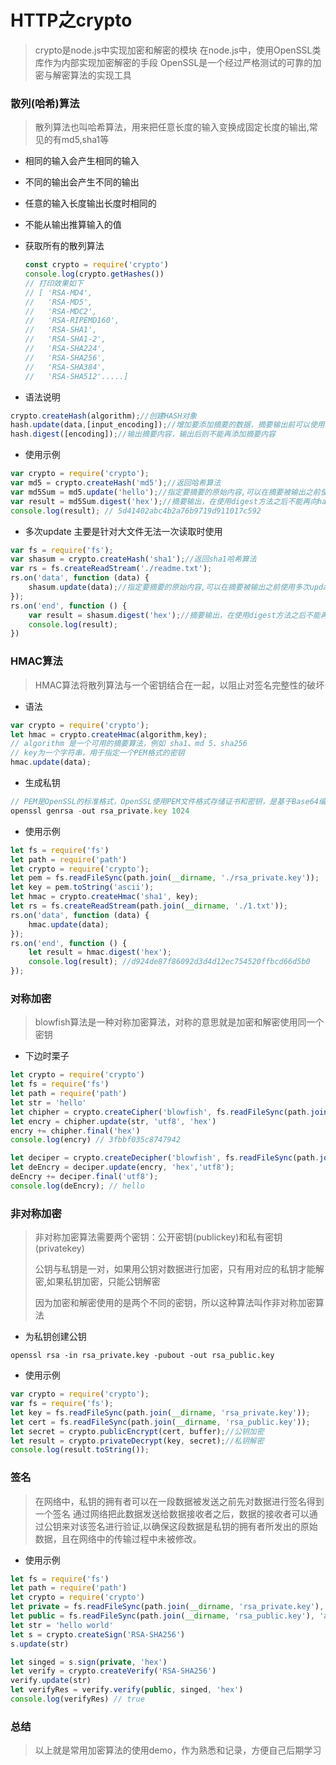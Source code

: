 # HTTP之crypto

> crypto是node.js中实现加密和解密的模块 在node.js中，使用OpenSSL类库作为内部实现加密解密的手段 OpenSSL是一个经过严格测试的可靠的加密与解密算法的实现工具

### 散列(哈希)算法 

> 散列算法也叫哈希算法，用来把任意长度的输入变换成固定长度的输出,常见的有md5,sha1等 

- 相同的输入会产生相同的输入

- 不同的输出会产生不同的输出

- 任意的输入长度输出长度时相同的

- 不能从输出推算输入的值

- 获取所有的散列算法

  ```javascript
  const crypto = require('crypto')
  console.log(crypto.getHashes())
  // 打印效果如下
  // [ 'RSA-MD4',
  //   'RSA-MD5',
  //   'RSA-MDC2',
  //   'RSA-RIPEMD160',
  //   'RSA-SHA1',
  //   'RSA-SHA1-2',
  //   'RSA-SHA224',
  //   'RSA-SHA256',
  //   'RSA-SHA384',
  //   'RSA-SHA512'.....]
  
  ```

- 语法说明

```javascript
crypto.createHash(algorithm);//创建HASH对象
hash.update(data,[input_encoding]);//增加要添加摘要的数据，摘要输出前可以使用多次update
hash.digest([encoding]);//输出摘要内容，输出后则不能再添加摘要内容

```

- 使用示例

```javascript
var crypto = require('crypto');
var md5 = crypto.createHash('md5');//返回哈希算法
var md5Sum = md5.update('hello');//指定要摘要的原始内容,可以在摘要被输出之前使用多次update方法来添加摘要内容
var result = md5Sum.digest('hex');//摘要输出，在使用digest方法之后不能再向hash对象追加摘要内容。
console.log(result); // 5d41402abc4b2a76b9719d911017c592
```

- 多次update 主要是针对大文件无法一次读取时使用 

```javascript
var fs = require('fs');
var shasum = crypto.createHash('sha1');//返回sha1哈希算法
var rs = fs.createReadStream('./readme.txt');
rs.on('data', function (data) {
    shasum.update(data);//指定要摘要的原始内容,可以在摘要被输出之前使用多次update方法来添加摘要内容
});
rs.on('end', function () {
    var result = shasum.digest('hex');//摘要输出，在使用digest方法之后不能再向hash对象追加摘要内容。
    console.log(result);
})

```

### HMAC算法 

> HMAC算法将散列算法与一个密钥结合在一起，以阻止对签名完整性的破坏 

- 语法

```javascript
var crypto = require('crypto');
let hmac = crypto.createHmac(algorithm,key);
// algorithm 是一个可用的摘要算法，例如 sha1、md 5、sha256
// key为一个字符串，用于指定一个PEM格式的密钥
hmac.update(data);
```

- 生成私钥

```javascript
// PEM是OpenSSL的标准格式，OpenSSL使用PEM文件格式存储证书和密钥，是基于Base64编码的证书。
openssl genrsa -out rsa_private.key 1024
```

- 使用示例

```javascript
let fs = require('fs')
let path = require('path')
let crypto = require('crypto');
let pem = fs.readFileSync(path.join(__dirname, './rsa_private.key'));
let key = pem.toString('ascii');
let hmac = crypto.createHmac('sha1', key);
let rs = fs.createReadStream(path.join(__dirname, './1.txt'));
rs.on('data', function (data) {
    hmac.update(data);
});
rs.on('end', function () {
    let result = hmac.digest('hex');
    console.log(result); //d924de87f86092d3d4d12ec754520ffbcd66d5b0
});
```

### 对称加密 

> blowfish算法是一种对称加密算法，对称的意思就是加密和解密使用同一个密钥

- 下边时栗子

```javascript
let crypto = require('crypto')
let fs = require('fs')
let path = require('path')
let str = 'hello'
let chipher = crypto.createCipher('blowfish', fs.readFileSync(path.join(__dirname, './rsa_private.key')))
let encry = chipher.update(str, 'utf8', 'hex')
encry += chipher.final('hex')
console.log(encry) // 3fbbf035c8747942

let deciper = crypto.createDecipher('blowfish', fs.readFileSync(path.join(__dirname, 'rsa_private.key')));
let deEncry = deciper.update(encry, 'hex','utf8');
deEncry += deciper.final('utf8');
console.log(deEncry); // hello
```

### 非对称加密

> 非对称加密算法需要两个密钥：公开密钥(publickey)和私有密钥(privatekey)
>
>  公钥与私钥是一对，如果用公钥对数据进行加密，只有用对应的私钥才能解密,如果私钥加密，只能公钥解密
>
>  因为加密和解密使用的是两个不同的密钥，所以这种算法叫作非对称加密算法

- 为私钥创建公钥

```
openssl rsa -in rsa_private.key -pubout -out rsa_public.key
```

- 使用示例

```javascript
var crypto = require('crypto');
var fs = require('fs');
let key = fs.readFileSync(path.join(__dirname, 'rsa_private.key'));
let cert = fs.readFileSync(path.join(__dirname, 'rsa_public.key'));
let secret = crypto.publicEncrypt(cert, buffer);//公钥加密
let result = crypto.privateDecrypt(key, secret);//私钥解密
console.log(result.toString());

```

### 签名

> 在网络中，私钥的拥有者可以在一段数据被发送之前先对数据进行签名得到一个签名 通过网络把此数据发送给数据接收者之后，数据的接收者可以通过公钥来对该签名进行验证,以确保这段数据是私钥的拥有者所发出的原始数据，且在网络中的传输过程中未被修改。

- 使用示例

```javascript
let fs = require('fs')
let path = require('path')
let crypto = require('crypto')
let private = fs.readFileSync(path.join(__dirname, 'rsa_private.key'), 'ascii')
let public = fs.readFileSync(path.join(__dirname, 'rsa_public.key'), 'ascii')
let str = 'hello world'
let s = crypto.createSign('RSA-SHA256')
s.update(str)

let singed = s.sign(private, 'hex')
let verify = crypto.createVerify('RSA-SHA256')
verify.update(str)
let verifyRes = verify.verify(public, singed, 'hex')
console.log(verifyRes) // true

```

### 总结

> 以上就是常用加密算法的使用demo，作为熟悉和记录，方便自己后期学习





